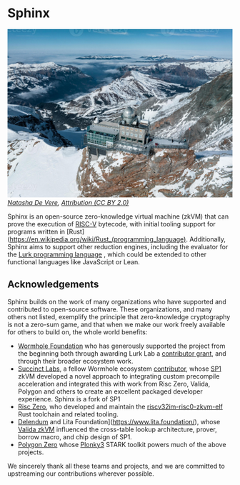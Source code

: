 # Sphinx

![](./assets/sphinx2.jpg)
*[Natasha De Vere](https://www.flickr.com/photos/col_and_tasha/6060947569/in/photostream/), [Attribution (CC BY 2.0)](https://creativecommons.org/licenses/by/2.0/)*

Sphinx is an open-source zero-knowledge virtual machine (zkVM) that can prove
the execution of [RISC-V](https://en.wikipedia.org/wiki/RISC-V) bytecode, with
initial tooling support for programs written in
[Rust](https://en.wikipedia.org/wiki/Rust_(programming_language). Additionally,
Sphinx aims to support other reduction engines, including the evaluator for the
[Lurk programming language](https://www.lurk-lang.org) , which could be extended
to other functional languages like JavaScript or Lean.

## Acknowledgements

Sphinx builds on the work of many organizations who have supported and
contributed to open-source software. These organizations, and many others not
listed, exemplify the principle that zero-knowledge cryptography is not a
zero-sum game, and that when we make our work freely available for others to
build on, the whole world benefits:

- [Wormhole Foundation](https://wormhole.foundation/) who has generously
  supported the project from the beginning both through awarding Lurk Lab a [contributor
  grant](https://wormhole.foundation/blog/wormhole-foundation-awards-contributor-grant-to-lurk-lab-to-bring-trustless-transfers-to-wormhole-with-zk-proofs),
  and through their broader ecosystem work.
- [Succinct Labs](https://www.succinct.xyz), a fellow Wormhole ecosystem
  [contributor](https://wormhole.foundation/blog/wormhole-foundation-awards-contributor-grant-to-supranational-for-wormhole-zk-hardware-acceleration),
  whose [SP1](https://github.com/succinctlabs/sp1) zkVM developed a novel
  approach to integrating custom precompile acceleration and integrated this
  with work from Risc Zero, Valida, Polygon and others to create an excellent
  packaged developer experience. Sphinx is a fork of SP1
- [Risc Zero](https://www.risczero.com/), who developed and maintain the
  [riscv32im-risc0-zkvm-elf](https://doc.rust-lang.org/nightly/rustc/platform-support/riscv32im-risc0-zkvm-elf.html)
  Rust toolchain and related tooling.
- [Delendum](https://delendum.xyz/writings/2023-05-10-zkvm-design.html) and Lita Foundation](https://www.lita.foundation/), whose [Valida
  zkVM](https://github.com/valida-xyz/valida) influenced the cross-table lookup
  architecture, prover, borrow macro, and chip design of SP1.
- [Polygon Zero](https://polygon.technology/about) whose
  [Plonky3](https://github.com/Plonky3/Plonky3) STARK toolkit powers much of the
  above projects.

We sincerely thank all these teams and projects, and we are committed to
upstreaming our contributions wherever possible.
